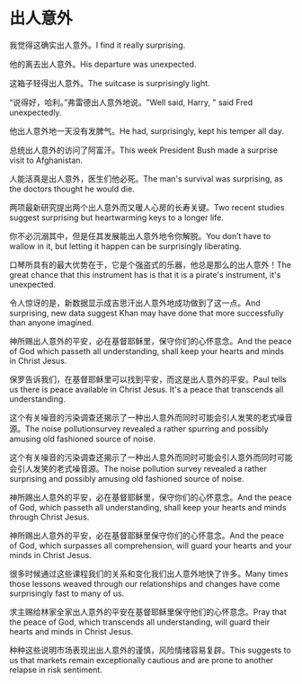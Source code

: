 # 出人意外

<p><span class="chinese">我觉得这确实出人意外。</span><span class="english">I find it really surprising.</span></p>

<p><span class="chinese">他的离去出人意外。</span><span class="english">His departure was unexpected.</span></p>

<p><span class="chinese">这箱子轻得出人意外。</span><span class="english">The suitcase is surprisingly light.</span></p>

<p><span class="chinese">“说得好，哈利。”弗雷德出人意外地说。</span><span class="english">"Well said, Harry, " said Fred unexpectedly.</span></p>

<p><span class="chinese">他出人意外地一天没有发脾气。</span><span class="english">He had, surprisingly, kept his temper all day.</span></p>

<p><span class="chinese">总统出人意外的访问了阿富汗。</span><span class="english">This week President Bush made a surprise visit to Afghanistan.</span></p>

<p><span class="chinese">人能活真是出人意外，医生们他必死。</span><span class="english">The man's survival was surprising, as the doctors thought he would die.</span></p>

<p><span class="chinese">两项最新研究提出两个出人意外而又暖人心房的长寿关键。</span><span class="english">Two recent studies suggest surprising but heartwarming keys to a longer life.</span></p>

<p><span class="chinese">你不必沉溺其中，但是任其发展能出人意外地令你解脱。</span><span class="english">You don’t have to wallow in it, but letting it happen can be surprisingly liberating.</span></p>

<p><span class="chinese">口琴所具有的最大优势在于，它是个强盗式的乐器，他总是那么的出人意外！</span><span class="english">The great chance that this instrument has is that it is a pirate's instrument, it's unexpected.</span></p>

<p><span class="chinese">令人惊讶的是，新数据显示成吉思汗出人意外地成功做到了这一点。</span><span class="english">And surprising, new data suggest Khan may have done that more successfully than anyone imagined.</span></p>

<p><span class="chinese">神所赐出人意外的平安，必在基督耶稣里，保守你们的心怀意念。</span><span class="english">And the peace of God which passeth all understanding, shall keep your hearts and minds in Christ Jesus.</span></p>

<p><span class="chinese">保罗告诉我们，在基督耶稣里可以找到平安，而这是出人意外的平安。</span><span class="english">Paul tells us there is peace available in Christ Jesus. It's a peace that transcends all understanding.</span></p>

<p><span class="chinese">这个有关噪音的污染调查还揭示了一种出人意外而同时可能会引人发笑的老式噪音源。</span><span class="english">The  noise pollutionsurvey revealed a rather spurring and possibly amusing old fashioned source of noise.</span></p>

<p><span class="chinese">这个有关噪音的污染调查还揭示了一种出人意外而同时可能会引人意外而同时可能会引人发笑的老式噪音源。</span><span class="english">The noise pollution survey revealed a rather surprising and possibly amusing old fashioned source of noise.</span></p>

<p><span class="chinese">神所赐出人意外的平安，必在基督耶稣里，保守你们的心怀意念。</span><span class="english">And the peace of God, which passeth all understanding, shall keep your hearts and minds through Christ Jesus.</span></p>

<p><span class="chinese">神所赐出人意外的平安，必在基督耶稣里保守你们的心怀意念。</span><span class="english">And the peace of God, which surpasses all comprehension, will guard your hearts and your minds in Christ Jesus.</span></p>

<p><span class="chinese">很多时候通过这些课程我们的关系和变化我们出人意外地快了许多。</span><span class="english">Many times those lessons weaved through our relationships and changes have come surprisingly fast to many of us.</span></p>

<p><span class="chinese">求主赐给林家全家出人意外的平安在基督耶稣里保守他们的心怀意念。</span><span class="english">Pray that the peace of God, which transcends all understanding, will guard their hearts and minds in Christ Jesus.</span></p>

<p><span class="chinese">种种这些说明市场表现出出人意外的谨慎，风险情绪容易复辟。</span><span class="english">This suggests to us that markets remain exceptionally cautious and are prone to another relapse in risk sentiment.</span></p>

